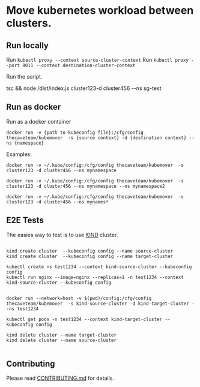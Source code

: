 # Move kubernetes workload between clusters.

## Run locally 
Run ``` kubectl proxy --context source-cluster-context ```
Run ``` kubectl proxy --port 8011 --context destination-cluster-context ```

Run the script.

tsc && node /dist/index.js  cluster123-d cluster456 --ns sg-test

## Run as docker 

Run as a docker container

``` docker run -v {path to kubeconfig file}:/cfg/config thecaveteam/kubemover  -s {source context} -d {destination context} --ns {namespace} ``` 

Examples:

``` 
docker run -v ~/.kube/config:/cfg/config thecaveteam/kubemover  -s cluster123 -d cluster456 --ns mynamespace 

docker run -v ~/.kube/config:/cfg/config thecaveteam/kubemover  -s cluster123 -d cluster456 --ns mynamespace --ns mynamespace2

docker run -v ~/.kube/config:/cfg/config thecaveteam/kubemover  -s cluster123 -d cluster456 --ns mynames*

``` 

## E2E Tests
The easies way to test is to use [KIND](https://kind.sigs.k8s.io/) cluster. 
```

kind create cluster  --kubeconfig config --name source-cluster
kind create cluster  --kubeconfig config --name target-cluster

kubectl create ns test1234 --context kind-source-cluster --kubeconfig config
kubectl run nginx --image=nginx --replicas=1 -n test1234 --context kind-source-cluster --kubeconfig config


docker run --network=host -v $(pwd)/config:/cfg/config thecaveteam/kubemover  -s kind-source-cluster -d kind-target-cluster --ns test1234

kubectl get pods -n test1234 --context kind-target-cluster --kubeconfig config 

kind delete cluster --name target-cluster
kind delete cluster --name source-cluster


```

## Contributing

Please read [CONTRIBUTING.md](https://github.com/theCaveTeam/kubemover/blob/master/.github/CONTRIBUTING.md) for details.
